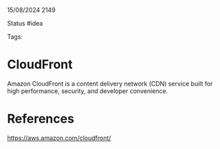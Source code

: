 15/08/2024 2149

Status #idea

Tags:

# CloudFront

  
Amazon CloudFront is a content delivery network (CDN) service built for high performance, security, and developer convenience.
# References

https://aws.amazon.com/cloudfront/